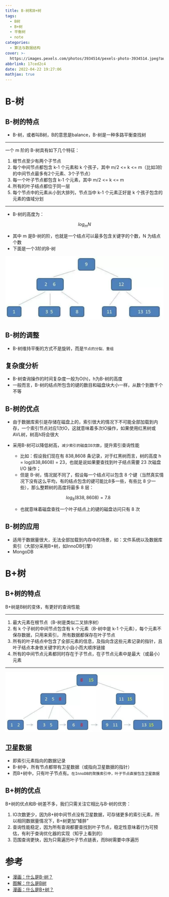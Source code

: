 ```yaml
---
title: B-树和B+树
tags:
  - B树
  - B+树
  - 平衡树
  - note
categories:
  - 算法与数据结构
cover: >-
  https://images.pexels.com/photos/3934514/pexels-photo-3934514.jpeg?auto=compress&cs=tinysrgb&dpr=2&w=500
abbrlink: 17ced2c4
date: 2022-04-22 19:27:06
mathjax: true
---
```

# B-树
## B-树的特点

- B-树，或者叫B树，B的意思是balance，B-树是一种多路平衡查找树

---

一个 m 阶的 B-树具有如下几个特征：
1. 根节点至少有两个子节点
2. 每个中间节点都包含 k-1 个元素和 k 个孩子，其中 m/2 <= k <= m（比如3阶的中间节点最多有2个元素、3个子节点）
3. 每一个叶子节点都包含 k-1 个元素，其中 m/2 <= k <= m
4. 所有的叶子结点都位于同一层
5. 每个节点中的元素从小到大排列，节点当中 k-1 个元素正好是 k 个孩子包含的元素的值域分划
---
- B-树的高度为：

$$
log_mN
$$

- 其中 m 是B-树的阶，也就是一个结点可以最多包含关键字的个数，N 为结点个数
- 下面是一个3阶的B-树

![](../img/B-tree.png)

## B-树的调整

- B-树维持平衡的方式不是旋转，而是`节点的分裂、重组`

## 复杂度分析

- B-树查询操作的时间复杂度一般为O(h)，h为B-树的高度
- 一般而言，B-树的结点所包含的键的数目和磁盘块大小一样，从数个到数千个不等
## B-树的优点
- 由于数据库索引是存储在磁盘上的，索引很大的情况下不可能全部加载到内存，一个索引节点对应1次IO，这就意味着多次IO操作，如果使用红黑树或AVL树，树高h将会很大

- 采用B-树可以降低树高，`减少索引的磁盘IO次数`，提升索引查询性能

  - 比如：假设我们现在有 838,8608 条记录，对于红黑树而言，树的高度 h = log(838,8608) = 23，也就是说如果要查找到叶子结点需要 23 次磁盘 I/O 操作；
  - 但是 B-树，情况就不同了，假设每一个结点可以包含 8 个键（当然真实情况下没有这么平均，有的结点包含的键可能比8多一些，有些比 8 少一些），那么整颗树的高度将最多 8 层：

  $$
  log_8(838,8608)=7.8
  $$

  - 也就意味着磁盘查找一个叶子结点上的键的磁盘访问只有 8 次

## B-树的应用
- 适用于数据量很大，无法全部加载到内存中的场景，如：文件系统以及数据库索引（大部分采用B+树，如InnoDB引擎）
- MongoDB

# B+树
## B+树的特点

B+树是B树的变体，有更好的查询性能

---

1. 最大元素在根节点（B-树是类似二叉排序树）
2. 有 k 个子树的中间节点包含有 k 个元素（B-树中是 k-1 个元素），每个元素不保存数据，只用来索引，
所有数据都保存在叶子节点
3. 所有的叶子结点中包含了全部元素的信息，及指向含这些元素记录的指针，且叶子结点本身依关键字的大小自小而大顺序链接
4. 所有的中间节点元素都同时存在于子节点，在子节点元素中是最大（或最小）元素
---
![](../img/B+tree.png)
## 卫星数据
- 即索引元素指向的数据记录
- B-树中，所有节点都带有卫星数据（或指向卫星数据的指针）
- 而B+树中，只有叶子节点有。`在InnoDB的聚簇索引中，叶子节点直接包含卫星数据`
## B+树的优点
B+树的优点和B-树差不多，我们只需关注它相比与B-树的优势：
1. IO次数更少，因为B+树中间节点没有卫星数据，可存储更多的索引元素，所以相同数据量情况下，B+树更加“矮胖”
2. 查询性能稳定，因为所有查询都要查找到叶子节点，稳定性意味着行为可预估，有利于查询优化器的实现（知乎上看到的）
3. 范围查询更快，因为只需遍历叶子节点链表，而B树需要中序遍历


# 参考
- [漫画：什么是B-树？](https://mp.weixin.qq.com/s?__biz=MzIxMjE5MTE1Nw==&mid=2653190965&idx=1&sn=53f78fa037386f85531832cd5322d2a0&chksm=8c9909efbbee80f90512f0c36356c31cc74c388c46388dc2317d43c8f8597298f233ca9c29e9&scene=21#wechat_redirect)
- [图解：什么是B树](https://mp.weixin.qq.com/s?__biz=Mzg2NzA4MTkxNQ==&mid=2247488498&idx=2&sn=44839d65ffb7aa7e83cc3df24bc6363e&chksm=ce405826f937d130e700d561cc9084c23f30db10548b8ba2b3672369fc122001cb6c857ffc5d&mpshare=1&scene=24&srcid=&sharer_sharetime=1593167674720&sharer_shareid=f6cbb58db594bbc05836e46394e8fd80&key=65359c7fdab27a2384f923fd5c2fc7cd2f17598fe79115131da8313b9f1fe07b27c4aa7e902045b55484f5232460f2c565dd17dad3282d25d98bc560eef535e429ace03bf5e418561b00a68bdd18ae91&ascene=1&uin=MzQ3MjE1OTMwNA%3D%3D&devicetype=Windows-QQBrowser&version=6103000b&lang=zh_CN&exportkey=A6qRRL6NO5oyvxws8O3pqY0%3D&pass_ticket=HWeOQWbIY55EgidilfbR3Nk0TIlv%2BAGiHCKKoW5%2BCHB1UR92u1A3i8fTHPU0IrZS&wx_header=0)
- [漫画：什么是B+树？](https://mp.weixin.qq.com/s?__biz=MzIxMjE5MTE1Nw==&mid=2653191027&idx=1&sn=4ba22e3ec8bd149f69fc0aba72e4347e&chksm=8c9909a9bbee80bfa1d8497ff0525df130414c1731b5aa5287bf16ea1cf86c8d8e6f20782184&scene=21#wechat_redirect)